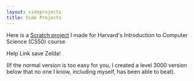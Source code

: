 ```yaml
---
layout: sideprojects
title: Side Projects
---
```


Here is a [Scratch project](https://scratch.mit.edu/projects/523471870) I made for Harvard's Introduction to Computer Science (CS50) course.


Help Link save Zelda!

(If the normal version is too easy for you, I created a level 3000 version below that no one I know, including myself, has been able to beat).
